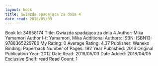 ```yaml
---
layout: book
title: Gwiazda spadająca za dnia 4
date_read: 2018/05/03
---
```


Book Id: 34658174
Title: Gwiazda spadająca za dnia 4
Author: Mika Yamamori
Author l-f: Yamamori, Mika
Additional Authors: 
ISBN: 
ISBN13: 9788365229786
My Rating: 0
Average Rating: 4.37
Publisher: Waneko
Binding: Paperback
Number of Pages: 192
Year Published: 2016
Original Publication Year: 2012
Date Read: 2018/05/03
Date Added: 2018/04/05
Exclusive Shelf: read
Read Count: 1


